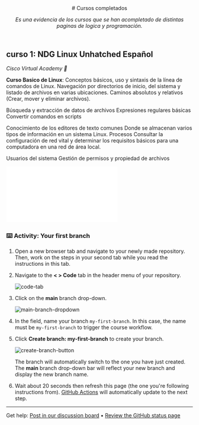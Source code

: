 <header>
# Cursos completados 

_Es una evidencia de los cursos que se han acompletado de distintas paginas de logica y programación._

</header>


## curso 1: NDG Linux Unhatched Español

_Cisco Virtual Academy :wave:_

**Curso Basico de Linux**: 
Conceptos básicos, uso y sintaxis de la línea de comandos de Linux.
Navegación por directorios de inicio, del sistema y listado de archivos en varias ubicaciones.
Caminos absolutos y relativos (Crear, mover y eliminar archivos).

Búsqueda y extracción de datos de archivos
Expresiones regulares básicas
Convertir comandos en scripts 

Conocimiento de los editores de texto comunes
Donde se almacenan varios tipos de información en un sistema Linux.
Procesos
Consultar la configuración de red vital y determinar los requisitos básicos para una computadora en una red de área local.

Usuarios del sistema
Gestión de permisos y propiedad de archivos

![profile-readme-example](/NDG%20Linux%20Unhatc-certificate.pdf)

### :keyboard: Activity: Your first branch

1. Open a new browser tab and navigate to your newly made repository. Then, work on the steps in your second tab while you read the instructions in this tab.
2. Navigate to the **< > Code** tab in the header menu of your repository.

   ![code-tab](/images/code-tab.png)

3. Click on the **main** branch drop-down.

   ![main-branch-dropdown](/images/main-branch-dropdown.png)

4. In the field, name your branch `my-first-branch`. In this case, the name must be `my-first-branch` to trigger the course workflow.
5. Click **Create branch: my-first-branch** to create your branch.

   ![create-branch-button](/images/create-branch-button.png)

   The branch will automatically switch to the one you have just created.
   The **main** branch drop-down bar will reflect your new branch and display the new branch name.

6. Wait about 20 seconds then refresh this page (the one you're following instructions from). [GitHub Actions](https://docs.github.com/en/actions) will automatically update to the next step.

<footer>

<!--
  <<< Author notes: Footer >>>
  Add a link to get support, GitHub status page, code of conduct, license link.
-->

---

Get help: [Post in our discussion board](https://github.com/orgs/skills/discussions/categories/introduction-to-github) &bull; [Review the GitHub status page](https://www.githubstatus.com/)
